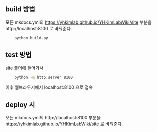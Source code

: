 ## build 방법

모든 mkdocs.yml의 https://yhkimlab.github.io/YHKimLabWiki/site 부분을 http://localhost:8100 로 바꿔준다.

```bash
    python build.py
```

## test 방법

site 폴더에 들어가서 

```bash
    python -m http.server 8100
```

이후 웹브라우저에서 
localhost:8100 으로 접속

## deploy 시

모든 mkdocs.yml의 http://localhost:8100 부분을 https://yhkimlab.github.io/YHKimLabWiki/site 로 바꿔준다.